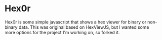 Hex0r
=========

Hex0r is some simple javascript that shows a hex viewer for binary or non-binary data. This was original based on HexViewJS, but I wanted some more options
for the project I'm working on, so forked it.

